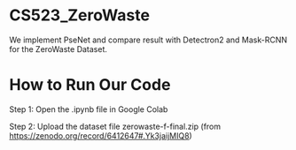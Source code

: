 # CS523_ZeroWaste

We implement PseNet and compare result with Detectron2 and Mask-RCNN for the ZeroWaste Dataset.

# How to Run Our Code

Step 1: Open the .ipynb file in Google Colab

Step 2: Upload the dataset file zerowaste-f-final.zip (from https://zenodo.org/record/6412647#.Yk3jaijMIQ8)
